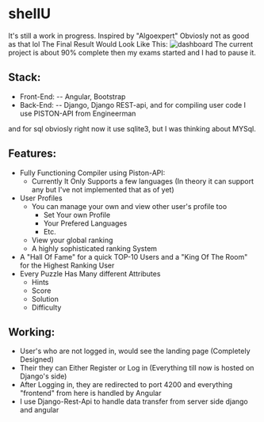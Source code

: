 # shellU
It's still a work in progress.
Inspired by "Algoexpert" Obviosly not as good as that lol
The Final Result Would Look Like This:
![dashboard](https://user-images.githubusercontent.com/64773992/134801061-67b0797d-36c9-4871-8475-de3bc4182fb6.png)
The current project is about 90% complete then my exams started and I had to pause it.

## Stack:
- Front-End:
-- Angular, Bootstrap
- Back-End:
-- Django, Django REST-api, and for compiling user code I use PISTON-API from Engineerman

and for sql obviosly right now it use sqlite3, but I was thinking about MYSql.

## Features:
- Fully Functioning Compiler using Piston-API:
  - Currently It Only Supports a few languages (In theory it can support any but I've not implemented that as of yet)
- User Profiles
  - You can manage your own and view other user's profile too
      - Set Your own Profile
      - Your Prefered Languages
      - Etc.
  - View your global ranking
  - A highly sophisticated ranking System
- A "Hall Of Fame" for a quick TOP-10 Users and a "King Of The Room" for the Highest Ranking User
- Every Puzzle Has Many different Attributes
  - Hints
  - Score
  - Solution
  - Difficulty
  
## Working:
- User's who are not logged in, would see the landing page (Completely Designed)
- Their they can Either Register or Log in (Everything till now is hosted on Django's side)
- After Logging in, they are redirected to port 4200 and everything "frontend" from here is handled by Angular
- I use Django-Rest-Api to handle data transfer from server side django and angular
